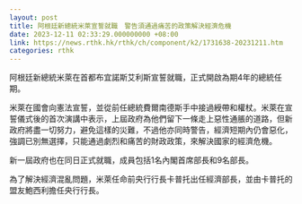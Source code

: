 ```yaml
---
layout: post
title: 阿根廷新總統米萊宣誓就職　警告須通過痛苦的政策解決經濟危機
date: 2023-12-11 02:33:29.000000000 +08:00
link: https://news.rthk.hk/rthk/ch/component/k2/1731638-20231211.htm
categories: rthk
---
```


阿根廷新總統米萊在首都布宜諾斯艾利斯宣誓就職，正式開啟為期4年的總統任期。

米萊在國會向憲法宣誓，並從前任總統費爾南德斯手中接過綬帶和權杖。米萊在宣誓儀式後的首次演講中表示，上屆政府為他們留下一條走上惡性通脹的道路，但新政府將盡一切努力，避免這樣的災難，不過他亦同時警告，經濟短期內仍會惡化，強調已別無選擇，只能通過劇烈和痛苦的財政政策，來解決國家的經濟危機。

新一屆政府也在同日正式就職，成員包括1名內閣首席部長和9名部長。

為了解決經濟混亂問題，米萊任命前央行行長卡普托出任經濟部長，並由卡普托的盟友鮑西利擔任央行行長。
